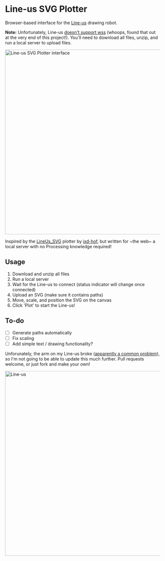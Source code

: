 # Line-us SVG Plotter
Browser-based interface for the [Line-us](https://www.line-us.com/) drawing robot.

**Note:** Unfortunately, Line-us [doesn't support wss](https://github.com/Line-us/Line-us-Programming?tab=readme-ov-file#websockets-connection) (whoops, found that out at the very end of this project!). You'll need to download all files, unzip, and run a local server to upload files. 

<img width="600" alt="Line-us SVG Plotter interface" src="https://github.com/user-attachments/assets/14f33888-74cc-4f71-b41e-e0ec3d75271f">

Inspired by the [LineUs_SVG](https://github.com/ixd-hof/LineUs_SVG/) plotter by [ixd-hof](https://github.com/ixd-hof), but written for ~the web~ a local server with no Processing knowledge required!

## Usage
1. Download and unzip all files
2. Run a local server
3. Wait for the Line-us to connect (status indicator will change once connected)
4. Upload an SVG (make sure it contains paths)
5. Move, scale, and position the SVG on the canvas
6. Click 'Plot' to start the Line-us!

## To-do
- [ ] Generate paths automatically
- [ ] Fix scaling
- [ ] Add simple text / drawing functionality?

Unforunately, the arm on my Line-us broke ([apparently a common problem](https://forum.line-us.com/t/arm-broken-drawings/406)), so I'm not going to be able to update this much further. Pull requests welcome, or just fork and make your own!

<img width="600" alt="Line-us" src="https://github.com/user-attachments/assets/04a82da3-7f45-495b-be3f-1c9b8fa97fa3">
